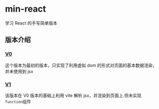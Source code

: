 # min-react

学习 React 的手写简单版本

## 版本介绍

### [V0](./v0/README.md)

这个版本为最初的版本，只实现了利用虚拟 dom 的形式对页面的基本数据渲染，并未使用到 jsx

### [V1](./v1/README.md)

该版本在 V0 版本的基础上利用 vite 解析 jsx，并渲染到页面上.但未实现`function`组件

